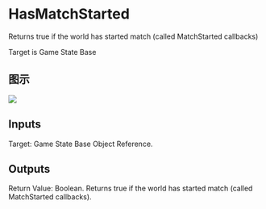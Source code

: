 # HasMatchStarted

Returns true if the world has started match (called MatchStarted callbacks)

Target is Game State Base

## 图示

![]($-20221218-19100643.png)

## Inputs

Target: Game State Base Object Reference.  

## Outputs

Return Value: Boolean. Returns true if the world has started match (called MatchStarted callbacks).

